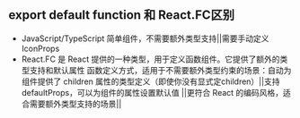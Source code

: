 ## export default function 和 React.FC区别
- JavaScript/TypeScript 简单组件，不需要额外类型支持||需要手动定义 IconProps
- React.FC 是 React 提供的一种类型，用于定义函数组件。它提供了额外的类型支持和默认属性   函数定义方式，适用于不需要额外类型约束的场景：自动为组件提供了 children 属性的类型定义（即使你没有显式定children）||支持 defaultProps，可以为组件的属性设置默认值 ||更符合 React 的编码风格，适合需要额外类型支持的场景||